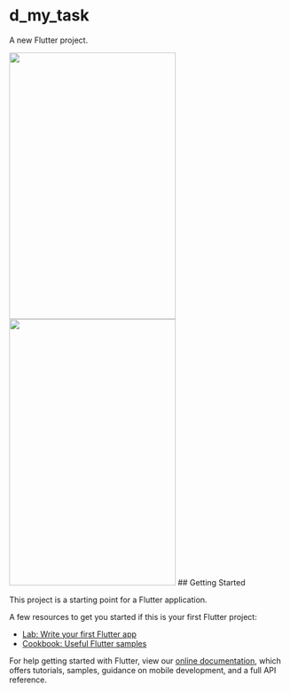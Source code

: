 # d_my_task

A new Flutter project.

<img src='https://rafif-tutorial.000webhostapp.com/images/Screenshot_2021-08-31-11-25-46-40.png' width='300' height='480'> 

<img src='https://rafif-tutorial.000webhostapp.com/images/Screenshot_2021-08-31-11-25-50-54.png' width='300' height='480'>
## Getting Started

This project is a starting point for a Flutter application.

A few resources to get you started if this is your first Flutter project:

- [Lab: Write your first Flutter app](https://flutter.dev/docs/get-started/codelab)
- [Cookbook: Useful Flutter samples](https://flutter.dev/docs/cookbook)

For help getting started with Flutter, view our
[online documentation](https://flutter.dev/docs), which offers tutorials,
samples, guidance on mobile development, and a full API reference.
